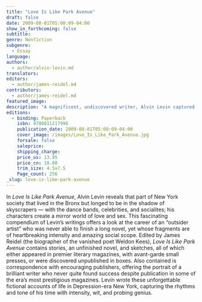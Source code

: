 ```yaml
---
title: "Love Is Like Park Avenue"
draft: false
date: 2009-08-01T05:00:09-04:00
show_in_forthcoming: false
subtitle:
genre: Nonfiction
subgenre:
  - Essay
language:
authors:
  - author/alvin-levin.md
translators:
editors:
  - author/james-reidel.md
contributors:
  - author/james-reidel.md
featured_image:
description: "A magnificent, undiscovered writer, Alvin Levin captured the turbulence of lower-middle-class life in 1930s New York, in that twilight period of the Great Depression and the gathering storm of WWII. "
editions:
  - binding: Paperback
    isbn: 9780811217996
    publication_date: 2009-08-01T05:00:09-04:00
    cover_image: /images/Love_Is_Like_Park_Avenue.jpg
    forsale: false
    saleprice:
    shipping_charge:
    price_us: 13.95
    price_cn: 18.00
    trim_size: 4.5x7.5
    Page_count: 256
_slug: love-is-like-park-avenue
---
```


In _Love Is Like Park Avenue_, Alvin Levin reveals that part of New York society that lived in the Bronx but longed to be in the shadow of skyscrapers — with the dance bands, celebrities, and socialites; his characters create a mirror world of love and sex. This fascinating compendium of Levin’s writings offers a look at the career of an “outsider artist” who was never able to finish a long novel, yet whose fragments are of heartbreaking intensity and amazing social scope. Edited by James Reidel (the biographer of the vanished poet Weldon Kees), _Love Is Like Park Avenue_ contains stories, an unfinished novel, and sketches, all of which either appeared in premier literary magazines, with avant-garde small presses, or were discovered unpublished in boxes. Also contained is correspondence with encouraging publishers, offering the portrait of a brilliant writer who never quite found success despite publication in some of the era’s most prestigious magazines. Levin wrote these unforgettable fictional accounts of life in Depression-era New York, capturing the rhythms and tone of his time with intensity, wit, and probing genius.

